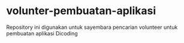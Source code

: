 # volunter-pembuatan-aplikasi
Repository ini digunakan untuk sayembara pencarian volunteer untuk pembuatan aplikasi Dicoding
